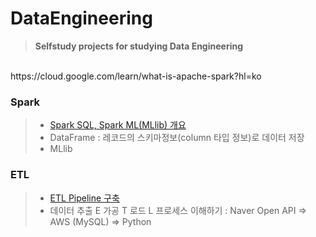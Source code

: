 # DataEngineering
>  **Selfstudy projects for studying Data Engineering**

</br>
https://cloud.google.com/learn/what-is-apache-spark?hl=ko

</br>

### Spark 
>  * [Spark SQL, Spark ML(MLlib) 개요](https://nbviewer.jupyter.org/github/ttobaegi/DataEngineering/blob/main/1_Introduction/Introduction%20to%20Spark%20SQL%20and%20dataframes.ipynb)
>  * DataFrame : 레코드의 스키마정보(column 타입 정보)로 데이터 저장
>  * MLlib
### ETL
>  * [ETL Pipeline 구축](https://nbviewer.jupyter.org/github/ttobaegi/DataEngineering/blob/main/2_ETL_AWS/AWS_%ED%8C%8C%EC%9D%B4%ED%94%84%EB%9D%BC%EC%9D%B8%EA%B5%AC%EC%B6%95.ipynb) 
>  * 데이터 추출 E 가공 T 로드 L 프로세스 이해하기 : Naver Open API  ⇒ AWS (MySQL) ⇒ Python
